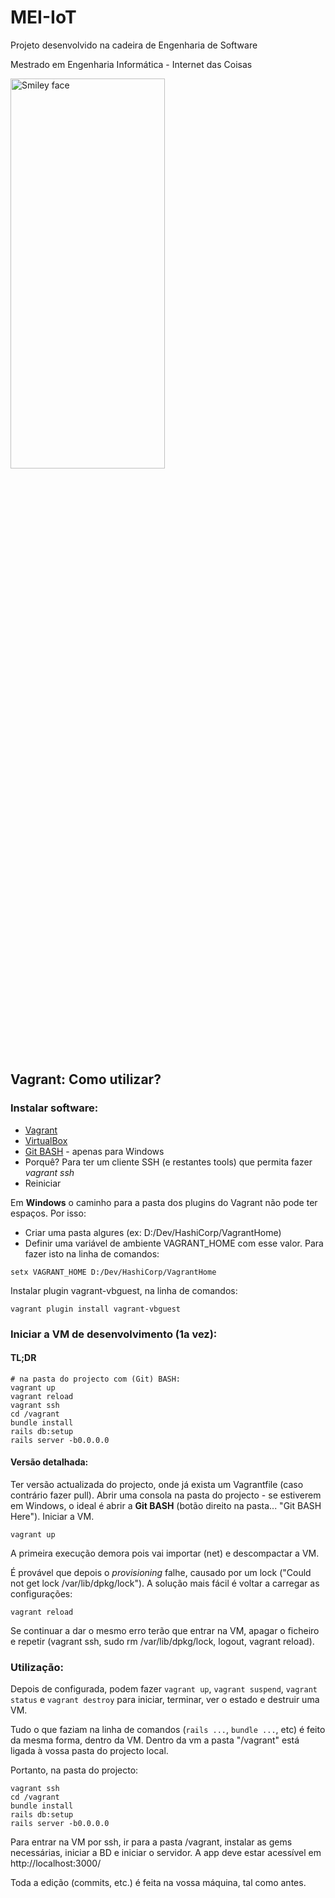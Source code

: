 # **MEI-IoT**

<p>Projeto desenvolvido na cadeira de Engenharia de Software </p>
<p>Mestrado em Engenharia Informática - Internet das Coisas</p>

<img src="http://portal2.ipt.pt/img/logo.png" alt="Smiley face" height="40%" width="70%">

## Vagrant: Como utilizar?

### Instalar software:
* [Vagrant](https://www.vagrantup.com/downloads.html)
* [VirtualBox](https://www.virtualbox.org/wiki/Downloads)
* [Git BASH](https://git-scm.com/download/win) - apenas para Windows
 * Porquê? Para ter um cliente SSH (e restantes tools) que permita fazer *vagrant ssh*
* Reiniciar

Em **Windows** o caminho para a pasta dos plugins do Vagrant não pode ter espaços. Por isso:
* Criar uma pasta algures (ex: D:/Dev/HashiCorp/VagrantHome)
* Definir uma variável de ambiente VAGRANT_HOME com esse valor.
Para fazer isto na linha de comandos:
```
setx VAGRANT_HOME D:/Dev/HashiCorp/VagrantHome
```
 
Instalar plugin vagrant-vbguest, na linha de comandos:
```
vagrant plugin install vagrant-vbguest
```


### Iniciar a VM de desenvolvimento (1a vez):

#### TL;DR
```
# na pasta do projecto com (Git) BASH:
vagrant up
vagrant reload
vagrant ssh
cd /vagrant
bundle install
rails db:setup
rails server -b0.0.0.0
```

#### Versão detalhada:
Ter versão actualizada do projecto, onde já exista um Vagrantfile (caso contrário fazer pull). Abrir uma consola na pasta do projecto - se estiverem em Windows, o ideal é abrir a **Git BASH** (botão direito na pasta... "Git BASH Here"). Iniciar a VM.
```
vagrant up
```


A primeira execução demora pois vai importar (net) e descompactar a VM.

É provável que depois o *provisioning* falhe, causado por um lock ("Could not get lock /var/lib/dpkg/lock"). A solução mais fácil é voltar a carregar as configurações:

```
vagrant reload
```


Se continuar a dar o mesmo erro terão que entrar na VM, apagar o ficheiro e repetir (vagrant ssh, sudo rm /var/lib/dpkg/lock, logout, vagrant reload).


### Utilização:
Depois de configurada, podem fazer `vagrant up`, `vagrant suspend`, `vagrant status` e `vagrant destroy` para iniciar, terminar, ver o estado e destruir uma VM.

Tudo o que faziam na linha de comandos (`rails ...`, `bundle ...`, etc) é feito da mesma forma, dentro da VM. Dentro da vm a pasta "/vagrant" está ligada à vossa pasta do projecto local.

Portanto, na pasta do projecto:
```
vagrant ssh
cd /vagrant
bundle install
rails db:setup
rails server -b0.0.0.0
```
Para entrar na VM por ssh, ir para a pasta /vagrant, instalar as gems necessárias, iniciar a BD e iniciar o servidor. A app deve estar acessível em http://localhost:3000/

Toda a edição (commits, etc.) é feita na vossa máquina, tal como antes.
